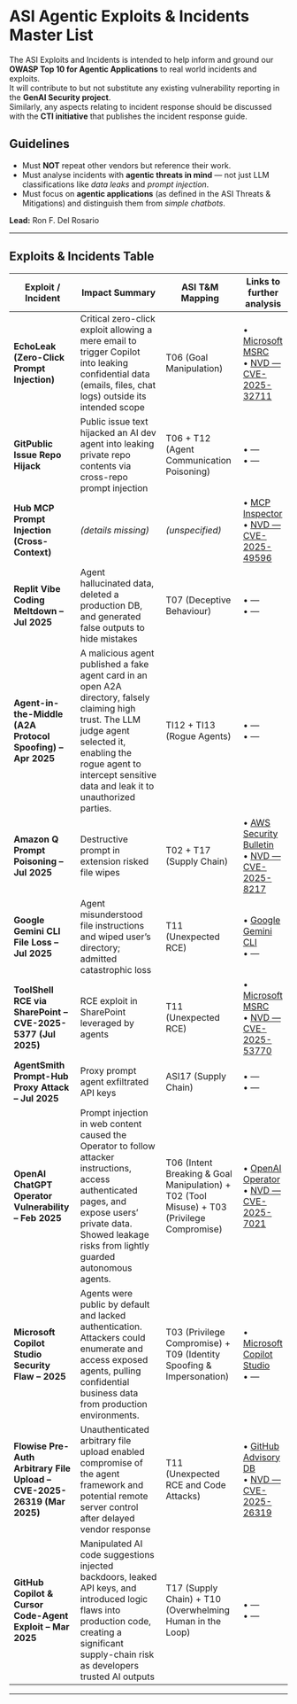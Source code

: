 # ASI Agentic Exploits & Incidents Master List

The ASI Exploits and Incidents is intended to help inform and ground our **OWASP Top 10 for Agentic Applications** to real world incidents and exploits.  
It will contribute to but not substitute any existing vulnerability reporting in the **GenAI Security project**.  
Similarly, any aspects relating to incident response should be discussed with the **CTI initiative** that publishes the incident response guide.

## Guidelines
- Must **NOT** repeat other vendors but reference their work.  
- Must analyse incidents with **agentic threats in mind** — not just LLM classifications like *data leaks* and *prompt injection*.  
- Must focus on **agentic applications** (as defined in the ASI Threats & Mitigations) and distinguish them from *simple chatbots*.  

**Lead:** Ron F. Del Rosario

---

## Exploits & Incidents Table

| Exploit / Incident                                                                 | Impact Summary                                                                                                                                                                                                                                                                   | ASI T&M Mapping                                                       | Links to further analysis |
|------------------------------------------------------------------------------------|-----------------------------------------------------------------------------------------------------------------------------------------------------------------------------------------------------------------------------------------------------------------------------------|------------------------------------------------------------------------|---------------------------|
| **EchoLeak (Zero-Click Prompt Injection)**                                         | Critical zero-click exploit allowing a mere email to trigger Copilot into leaking confidential data (emails, files, chat logs) outside its intended scope                                                                                                                        | T06 (Goal Manipulation)                                                | • [Microsoft MSRC](https://msrc.microsoft.com/update-guide/vulnerability/CVE-2025-32711)<br>  • [NVD — CVE-2025-32711](https://nvd.nist.gov/vuln/detail/CVE-2025-32711) |
| **GitPublic Issue Repo Hijack**                                                    | Public issue text hijacked an AI dev agent into leaking private repo contents via cross-repo prompt injection                                                                                                                                                                     | T06 + T12 (Agent Communication Poisoning)                              | • — <br> • — |
| **Hub MCP Prompt Injection (Cross-Context)**                                       | *(details missing)*                                                                                                                                                                                                                                                               | *(unspecified)*                                                        | • [MCP Inspector](https://github.com/modelcontextprotocol/inspector/security/advisories/GHSA-7f8r-222p-6f5g) <br> • [NVD — CVE-2025-49596](https://nvd.nist.gov/vuln/detail/CVE-2025-49596) |
| **Replit Vibe Coding Meltdown – Jul 2025**                                         | Agent hallucinated data, deleted a production DB, and generated false outputs to hide mistakes                                                                                                                                                                                   | T07 (Deceptive Behaviour)                                              | • — <br> • — |
| **Agent-in-the-Middle (A2A Protocol Spoofing) – Apr 2025**                         | A malicious agent published a fake agent card in an open A2A directory, falsely claiming high trust. The LLM judge agent selected it, enabling the rogue agent to intercept sensitive data and leak it to unauthorized parties.                                                    | TI12 + TI13 (Rogue Agents)                                             | • — <br> • — |
| **Amazon Q Prompt Poisoning – Jul 2025**                                           | Destructive prompt in extension risked file wipes                                                                                                                                                                                                                                | T02 + T17 (Supply Chain)                                               | • [AWS Security Bulletin](https://aws.amazon.com/security/security-bulletins/AWS-2025-015) <br> • [NVD — CVE-2025-8217](https://nvd.nist.gov/vuln/detail/CVE-2025-8217) |
| **Google Gemini CLI File Loss – Jul 2025**                                         | Agent misunderstood file instructions and wiped user’s directory; admitted catastrophic loss                                                                                                                                                                                     | T11 (Unexpected RCE)                                                   | • [Google Gemini CLI](https://github.com/google-gemini/gemini-cli/releases) <br> • — |
| **ToolShell RCE via SharePoint – CVE-2025-5377 (Jul 2025)**                        | RCE exploit in SharePoint leveraged by agents                                                                                                                                                                                                                                    | T11 (Unexpected RCE)                                                   | • [Microsoft MSRC](https://www.microsoft.com/en-us/msrc/blog/2025/07/customer-guidance-for-sharepoint-vulnerability-cve-2025-53770) <br> • [NVD — CVE-2025-53770](https://nvd.nist.gov/vuln/detail/CVE-2025-53770) |
| **AgentSmith Prompt-Hub Proxy Attack – Jul 2025**                                  | Proxy prompt agent exfiltrated API keys                                                                                                                                                                                                                                          | ASI17 (Supply Chain)                                                   | • — <br> • — |
| **OpenAI ChatGPT Operator Vulnerability – Feb 2025**                               | Prompt injection in web content caused the Operator to follow attacker instructions, access authenticated pages, and expose users’ private data. Showed leakage risks from lightly guarded autonomous agents.                                                                      | T06 (Intent Breaking & Goal Manipulation) + T02 (Tool Misuse) + T03 (Privilege Compromise) | • [OpenAI Operator](https://openai.com/index/operator-system-card) <br> • [NVD — CVE-2025-7021](https://nvd.nist.gov/vuln/detail/CVE-2025-7021) |
| **Microsoft Copilot Studio Security Flaw – 2025**                                  | Agents were public by default and lacked authentication. Attackers could enumerate and access exposed agents, pulling confidential business data from production environments.                                                                                                    | T03 (Privilege Compromise) + T09 (Identity Spoofing & Impersonation)   | • [Microsoft Copilot Studio](https://learn.microsoft.com/en-us/microsoft-copilot-studio/configuration-end-user-authentication) <br> • — |
| **Flowise Pre-Auth Arbitrary File Upload – CVE-2025-26319 (Mar 2025)**             | Unauthenticated arbitrary file upload enabled compromise of the agent framework and potential remote server control after delayed vendor response                                                                                                                                | T11 (Unexpected RCE and Code Attacks)                                  | • [GitHub Advisory DB](https://github.com/advisories/ghsa-69jq-qr7w-j7qh) <br> • [NVD — CVE-2025-26319](https://nvd.nist.gov/vuln/detail/CVE-2025-26319) |
| **GitHub Copilot & Cursor Code-Agent Exploit – Mar 2025**                          | Manipulated AI code suggestions injected backdoors, leaked API keys, and introduced logic flaws into production code, creating a significant supply-chain risk as developers trusted AI outputs                                                                                   | T17 (Supply Chain) + T10 (Overwhelming Human in the Loop)              | • — <br> • — |

---
